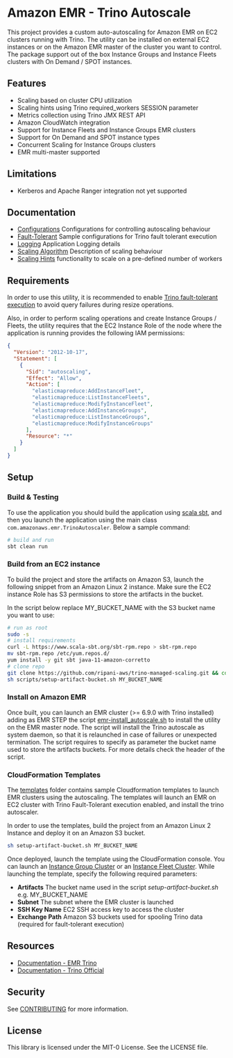 # Amazon EMR - Trino Autoscale

This project provides a custom auto-autoscaling for Amazon EMR on EC2 clusters running with Trino.
The utility can be installed on external EC2 instances or on the Amazon EMR master of the cluster you want to control.
The package support out of the box Instance Groups and Instance Fleets clusters with On Demand / SPOT instances.

## Features

* Scaling based on cluster CPU utilization
* Scaling hints using Trino required_workers SESSION parameter
* Metrics collection using Trino JMX REST API
* Amazon CloudWatch integration
* Support for Instance Fleets and Instance Groups EMR clusters
* Support for On Demand and SPOT instance types
* Concurrent Scaling for Instance Groups clusters
* EMR multi-master supported

## Limitations

* Kerberos and Apache Ranger integration not yet supported

## Documentation

- [Configurations](./docs/configurations.md) Configurations for controlling autoscaling behaviour
- [Fault-Tolerant](./docs/fault-tolerant.md) Sample configurations for Trino fault tolerant execution
- [Logging](./docs/logging.md) Application Logging details
- [Scaling Algorithm](./docs/scaling-logic.md) Description of scaling behaviour
- [Scaling Hints](./docs/scaling-hints.md) functionality to scale on a pre-defined number of workers

## Requirements

In order to use this utility, it is recommended to enable [Trino fault-tolerant execution](https://docs.aws.amazon.com/emr/latest/ReleaseGuide/trino-ft.html) to avoid query failures during resize operations.

Also, in order to perform scaling operations and create Instance Groups / Fleets, the utility requires that the EC2 Instance Role of the node where the application is running provides the following IAM permissions:
```json
{
  "Version": "2012-10-17",
  "Statement": [
    {
      "Sid": "autoscaling",
      "Effect": "Allow",
      "Action": [
        "elasticmapreduce:AddInstanceFleet",
        "elasticmapreduce:ListInstanceFleets",
        "elasticmapreduce:ModifyInstanceFleet",
        "elasticmapreduce:AddInstanceGroups",
        "elasticmapreduce:ListInstanceGroups",
        "elasticmapreduce:ModifyInstanceGroups"
      ],
      "Resource": "*"
    }
  ]
}
```

## Setup

### Build & Testing
To use the application you should build the application using [scala sbt](https://www.scala-sbt.org/), and then
you launch the application using the main class `com.amazonaws.emr.TrinoAutoscaler`. Below a sample command:

```bash
# build and run
sbt clean run
```

### Build from an EC2 instance

To build the project and store the artifacts on Amazon S3, launch the following snippet from an Amazon Linux 2 instance. 
Make sure the EC2 instance Role has S3 permissions to store the artifacts in the bucket.

In the script below replace MY_BUCKET_NAME with the S3 bucket name you want to use:

```bash
# run as root
sudo -s 
# install requirements
curl -L https://www.scala-sbt.org/sbt-rpm.repo > sbt-rpm.repo
mv sbt-rpm.repo /etc/yum.repos.d/
yum install -y git sbt java-11-amazon-corretto
# clone repo
git clone https://github.com/ripani-aws/trino-managed-scaling.git && cd trino-managed-scaling
sh scripts/setup-artifact-bucket.sh MY_BUCKET_NAME
```

### Install on Amazon EMR

Once built, you can launch an EMR cluster (>= 6.9.0 with Trino installed) adding as EMR STEP the
script [emr-install_autoscale.sh](./scripts/emr-install_autoscale.sh) to install the utility on the EMR master node.
The script will install the Trino autoscale as system daemon, so that it is relaunched in case of failures or unexpected
termination. The script requires to specify as parameter the bucket name used to store the artifacts buckets. For more
details check the header of the script. 

### CloudFormation Templates

The [templates](./templates) folder contains sample Cloudformation templates to launch EMR clusters using the autoscaling. 
The templates will launch an EMR on EC2 cluster with Trino Fault-Tolerant execution enabled, and install the trino autoscaler.

In order to use the templates, build the project from an Amazon Linux 2 Instance and deploy it on an Amazon S3 bucket. 

```bash
sh setup-artifact-bucket.sh MY_BUCKET_NAME
```

Once deployed, launch the template using the CloudFormation console. 
You can launch an [Instance Group Cluster](./templates/trino-cluster-ig.yml) or an [Instance Fleet Cluster](./templates/trino-cluster-if.yml). 
While launching the template, specify the following required parameters: 

- **Artifacts** The bucket name used in the script *setup-artifact-bucket.sh* e.g. MY_BUCKET_NAME
- **Subnet** The subnet where the EMR cluster is launched
- **SSH Key Name** EC2 SSH access key to access the cluster
- **Exchange Path** Amazon S3 buckets used for spooling Trino data (required for fault-tolerant execution)

## Resources

- [Documentation - EMR Trino](https://docs.aws.amazon.com/emr/latest/ReleaseGuide/trino-ft.html)
- [Documentation - Trino Official](https://trino.io/docs/current/admin/fault-tolerant-execution.html)

## Security

See [CONTRIBUTING](CONTRIBUTING.md#security-issue-notifications) for more information.

## License

This library is licensed under the MIT-0 License. See the LICENSE file.